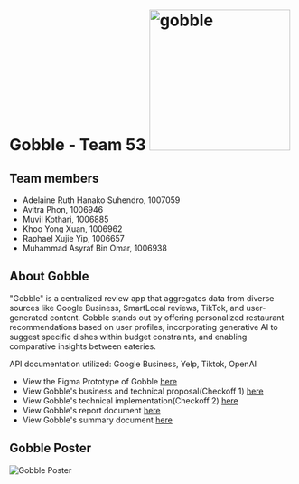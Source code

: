 # Gobble - Team 53 <img width="249" alt="gobble" src="https://github.com/ilenhanako/t4app/assets/9971306/efb92a0e-7ba4-4527-a99b-07a25b67d4a5">

## Team members
- Adelaine Ruth Hanako Suhendro, 1007059
- Avitra Phon, 1006946
- Muvil Kothari, 1006885
- Khoo Yong Xuan, 1006962
- Raphael Xujie Yip, 1006657
- Muhammad Asyraf Bin Omar, 1006938

## About Gobble

"Gobble" is a centralized review app that aggregates data from diverse sources like Google Business, SmartLocal reviews, TikTok, and user-generated content. Gobble stands out by offering personalized restaurant recommendations based on user profiles, incorporating generative AI to suggest specific dishes within budget constraints, and enabling comparative insights between eateries.

API documentation utilized: Google Business, Yelp, Tiktok, OpenAI

- View the Figma Prototype of Gobble [here](https://www.figma.com/proto/kKKdI45mlW6sPdlUEojrtE/50.001?type=design&node-id=48-151&t=EhO0q2kSAlFj3sfv-0&scaling=scale-down&page-id=0%3A1&starting-point-node-id=39%3A49)
- View Gobble's business and technical proposal(Checkoff 1) [here](https://github.com/ilenhanako/t4app/files/14941705/1D.project.gobble.pdf)
- View Gobble's technical implementation(Checkoff 2) [here](https://github.com/ilenhanako/t4app/files/15059838/1D.project.gobble.1.pdf)
- View Gobble's report document [here]()
- View Gobble's summary document [here](https://github.com/ilenhanako/t4app/files/15061145/gobble.summary.1.docx)

## Gobble Poster
![Gobble Poster](https://github.com/ilenhanako/t4app/assets/9971306/3c243634-6655-4215-bd54-13a0f1be412b)
